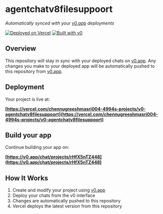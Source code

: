 # agentchatv8filesuppoort

*Automatically synced with your [v0.app](https://v0.app) deployments*

[![Deployed on Vercel](https://img.shields.io/badge/Deployed%20on-Vercel-black?style=for-the-badge&logo=vercel)](https://vercel.com/chennugreeshmasri004-4994s-projects/v0-agentchatv8filesuppoort)
[![Built with v0](https://img.shields.io/badge/Built%20with-v0.app-black?style=for-the-badge)](https://v0.app/chat/projects/rHfX5nTZ448)

## Overview

This repository will stay in sync with your deployed chats on [v0.app](https://v0.app).
Any changes you make to your deployed app will be automatically pushed to this repository from [v0.app](https://v0.app).

## Deployment

Your project is live at:

**[https://vercel.com/chennugreeshmasri004-4994s-projects/v0-agentchatv8filesuppoort](https://vercel.com/chennugreeshmasri004-4994s-projects/v0-agentchatv8filesuppoort)**

## Build your app

Continue building your app on:

**[https://v0.app/chat/projects/rHfX5nTZ448](https://v0.app/chat/projects/rHfX5nTZ448)**

## How It Works

1. Create and modify your project using [v0.app](https://v0.app)
2. Deploy your chats from the v0 interface
3. Changes are automatically pushed to this repository
4. Vercel deploys the latest version from this repository
